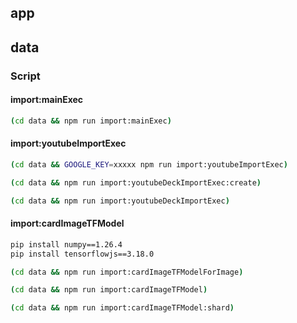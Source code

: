## app

## data

### Script

#### import:mainExec

```bash
(cd data && npm run import:mainExec)
```

#### import:youtubeImportExec

```bash
(cd data && GOOGLE_KEY=xxxxx npm run import:youtubeImportExec)
```

```bash
(cd data && npm run import:youtubeDeckImportExec:create)
```

```bash
(cd data && npm run import:youtubeDeckImportExec)
```

#### import:cardImageTFModel

```bash
pip install numpy==1.26.4
pip install tensorflowjs==3.18.0
```

```bash
(cd data && npm run import:cardImageTFModelForImage)
```

```bash
(cd data && npm run import:cardImageTFModel)
```

```bash
(cd data && npm run import:cardImageTFModel:shard)
```
